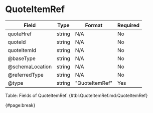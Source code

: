 <!--
    ATTENTION: This file was generated via gradle!
               Do NOT manually edit this file! Any such changes will be overwritten!
-->

# QuoteItemRef

| Field | Type | Format | Required |
| ------- | ------- | ------- | --- |
| quoteHref | string | N/A | No |
| quoteId | string | N/A | No |
| quoteItemId | string | N/A | No |
| @baseType | string | N/A | No |
| @schemaLocation | string | N/A | No |
| @referredType | string | N/A | No |
| @type | string | "QuoteItemRef" | Yes |

Table: Fields of QuoteItemRef. {#tbl:QuoteItemRef.md:QuoteItemRef}

{#page:break}
